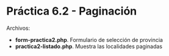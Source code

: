 # Práctica 6.2 - Paginación

Archivos:
* **form-practica2.php**. Formulario de selección de provincia
* **practica2-listado.php**. Muestra las localidades paginadas


